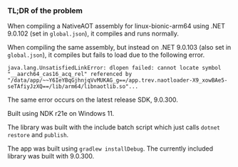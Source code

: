 ### TL;DR of the problem

When compiling a NativeAOT assembly for linux-bionic-arm64 using .NET 9.0.102 (set in `global.json`), it compiles and runs normally.

When compiling the same assembly, but instead on .NET 9.0.103 (also set in `global.json`), it compiles but fails to load due to the following error.
```
java.lang.UnsatisfiedLinkError: dlopen failed: cannot locate symbol "__aarch64_cas16_acq_rel" referenced by "/data/app/~~Y6IeYBqGjhnjqVvMUKAG_g==/app.trev.naotloader-X9_xowBAe5-seTAfiyJzXQ==/lib/arm64/libnaotlib.so"...
```
The same error occurs on the latest release SDK, 9.0.300.

Built using NDK r21e on Windows 11.

The library was built with the include batch script which just calls `dotnet restore` and `publish`.

The app was built using `gradlew installDebug`. The currently included library was built with 9.0.300.